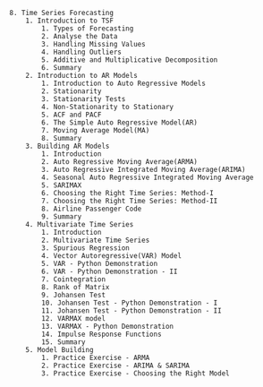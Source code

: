     8. Time Series Forecasting
        1. Introduction to TSF
            1. Types of Forecasting
            2. Analyse the Data
            3. Handling Missing Values
            4. Handling Outliers
            5. Additive and Multiplicative Decomposition
            6. Summary
        2. Introduction to AR Models
            1. Introduction to Auto Regressive Models
            2. Stationarity
            3. Stationarity Tests
            4. Non-Stationarity to Stationary
            5. ACF and PACF
            6. The Simple Auto Regressive Model(AR)
            7. Moving Average Model(MA)
            8. Summary
        3. Building AR Models
            1. Introduction
            2. Auto Regressive Moving Average(ARMA)
            3. Auto Regressive Integrated Moving Average(ARIMA)
            4. Seasonal Auto Regressive Integrated Moving Average
            5. SARIMAX
            6. Choosing the Right Time Series: Method-I
            7. Choosing the Right Time Series: Method-II
            8. Airline Passenger Code
            9. Summary
        4. Multivariate Time Series
            1. Introduction
            2. Multivariate Time Series
            3. Spurious Regression
            4. Vector Autoregressive(VAR) Model
            5. VAR - Python Demonstration
            6. VAR - Python Demonstration - II
            7. Cointegration
            8. Rank of Matrix
            9. Johansen Test
            10. Johansen Test - Python Demonstration - I
            11. Johansen Test - Python Demonstration - II
            12. VARMAX model
            13. VARMAX - Python Demonstration
            14. Impulse Response Functions
            15. Summary
        5. Model Building
            1. Practice Exercise - ARMA
            2. Practice Exercise - ARIMA & SARIMA
            3. Practice Exercise - Choosing the Right Model